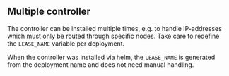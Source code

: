 ## Multiple controller

The controller can be installed multiple times, e.g. to handle
IP-addresses which must only be routed through specific nodes. Take care
to redefine the `LEASE_NAME` variable per deployment.

When the controller was installed via helm, the `LEASE_NAME` is
generated from the deployment name and does not need manual handling.
